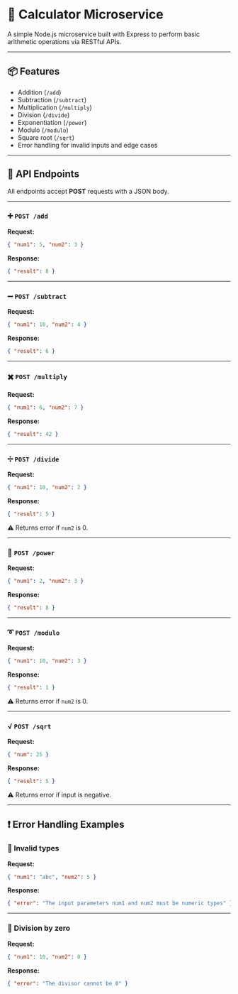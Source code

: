 # 🧮 Calculator Microservice

A simple Node.js microservice built with Express to perform basic arithmetic operations via RESTful APIs.

---

## 📦 Features

- Addition (`/add`)
- Subtraction (`/subtract`)
- Multiplication (`/multiply`)
- Division (`/divide`)
- Exponentiation (`/power`)
- Modulo (`/modulo`)
- Square root (`/sqrt`)
- Error handling for invalid inputs and edge cases

---

## 📡 API Endpoints

All endpoints accept **POST** requests with a JSON body.

---

### ➕ `POST /add`

**Request:**
```json
{ "num1": 5, "num2": 3 }
```

**Response:**
```json
{ "result": 8 }
```

---

### ➖ `POST /subtract`

**Request:**
```json
{ "num1": 10, "num2": 4 }
```

**Response:**
```json
{ "result": 6 }
```

---

### ✖️ `POST /multiply`

**Request:**
```json
{ "num1": 6, "num2": 7 }
```

**Response:**
```json
{ "result": 42 }
```

---

### ➗ `POST /divide`

**Request:**
```json
{ "num1": 10, "num2": 2 }
```

**Response:**
```json
{ "result": 5 }
```

⚠️ Returns error if `num2` is 0.

---

### 🧮 `POST /power`

**Request:**
```json
{ "num1": 2, "num2": 3 }
```

**Response:**
```json
{ "result": 8 }
```

---

### ➰ `POST /modulo`

**Request:**
```json
{ "num1": 10, "num2": 3 }
```

**Response:**
```json
{ "result": 1 }
```

⚠️ Returns error if `num2` is 0.

---

### √ `POST /sqrt`

**Request:**
```json
{ "num": 25 }
```

**Response:**
```json
{ "result": 5 }
```

⚠️ Returns error if input is negative.

---

## ❗ Error Handling Examples

### 🔹 Invalid types

**Request:**
```json
{ "num1": "abc", "num2": 5 }
```

**Response:**
```json
{ "error": "The input parameters num1 and num2 must be numeric types" }
```

---

### 🔹 Division by zero

**Request:**
```json
{ "num1": 10, "num2": 0 }
```

**Response:**
```json
{ "error": "The divisor cannot be 0" }
```

